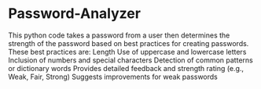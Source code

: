 # Password-Analyzer
This python code takes a password from a user then determines the strength of the password based on best practices for creating passwords.
These best practices are:
Length
Use of uppercase and lowercase letters
Inclusion of numbers and special characters
Detection of common patterns or dictionary words
Provides detailed feedback and strength rating (e.g., Weak, Fair, Strong)
Suggests improvements for weak passwords

